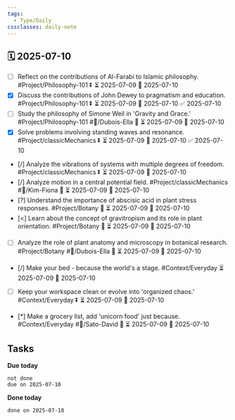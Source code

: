 ```yaml
---
tags:
  - Type/Daily
cssclasses: daily-note
---
```


## 🗓️ 2025-07-10

- [ ] Reflect on the contributions of Al-Farabi to Islamic philosophy. #Project/Philosophy-101 ⏬ ⏳ 2025-07-09 📅 2025-07-10
- [x] Discuss the contributions of John Dewey to pragmatism and education. #Project/Philosophy-101 ⏬ ⏳ 2025-07-09 📅 2025-07-10 ✅ 2025-07-10
- [ ] Study the philosophy of Simone Weil in 'Gravity and Grace.' #Project/Philosophy-101 #👤/Dubois-Ella 🔼 ⏳ 2025-07-09 📅 2025-07-10
- [x] Solve problems involving standing waves and resonance. #Project/classicMechanics ⏬ ⏳ 2025-07-09 📅 2025-07-10 ✅ 2025-07-10
- [/] Analyze the vibrations of systems with multiple degrees of freedom. #Project/classicMechanics ⏬ ⏳ 2025-07-09 📅 2025-07-10
- [/] Analyze motion in a central potential field. #Project/classicMechanics #👤/Kim-Fiona 🔽 ⏳ 2025-07-09 📅 2025-07-10
- [?] Understand the importance of abscisic acid in plant stress responses. #Project/Botany 🔼 ⏳ 2025-07-09 📅 2025-07-10
- [<] Learn about the concept of gravitropism and its role in plant orientation. #Project/Botany 🔼 ⏳ 2025-07-09 📅 2025-07-10
- [ ] Analyze the role of plant anatomy and microscopy in botanical research. #Project/Botany #👤/Dubois-Ella 🔽 ⏳ 2025-07-09 📅 2025-07-10
- [/] Make your bed - because the world's a stage. #Context/Everyday ⏳ 2025-07-09 📅 2025-07-10
- [ ] Keep your workspace clean or evolve into 'organized chaos.' #Context/Everyday ⏬ ⏳ 2025-07-09 📅 2025-07-10
- [*] Make a grocery list, add 'unicorn food' just because. #Context/Everyday #👤/Sato-David 🔽 ⏳ 2025-07-09 📅 2025-07-10

## Tasks

**Due today**

```tasks
not done
due on 2025-07-10
```

**Done today**

```tasks
done on 2025-07-10
```
            